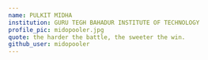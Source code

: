 ```yaml
---
name: PULKIT MIDHA
institution: GURU TEGH BAHADUR INSTITUTE OF TECHNOLOGY
profile_pic: midopooler.jpg
quote: the harder the battle, the sweeter the win.
github_user: midopooler
---
```

